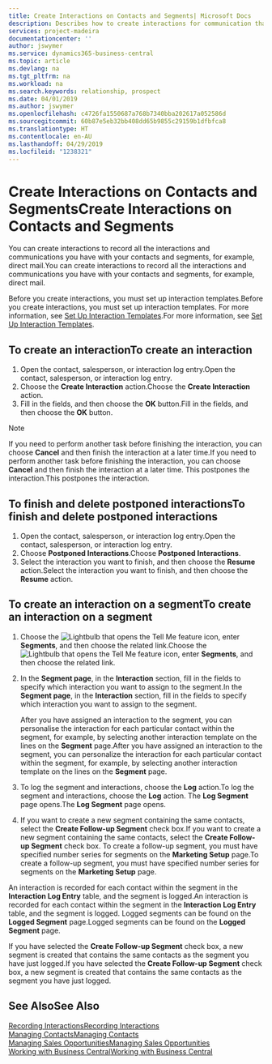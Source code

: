 ```yaml
---
title: Create Interactions on Contacts and Segments| Microsoft Docs
description: Describes how to create interactions for communication that you have with your contacts and segments in Business Central, for example, direct mail.
services: project-madeira
documentationcenter: ''
author: jswymer
ms.service: dynamics365-business-central
ms.topic: article
ms.devlang: na
ms.tgt_pltfrm: na
ms.workload: na
ms.search.keywords: relationship, prospect
ms.date: 04/01/2019
ms.author: jswymer
ms.openlocfilehash: c4726fa1550687a768b7340bba202617a052586d
ms.sourcegitcommit: 60b87e5eb32bb408dd65b9855c29159b1dfbfca8
ms.translationtype: HT
ms.contentlocale: en-AU
ms.lasthandoff: 04/29/2019
ms.locfileid: "1238321"
---
```

# <a name="create-interactions-on-contacts-and-segments"></a><span data-ttu-id="5e9b6-103">Create Interactions on Contacts and Segments</span><span class="sxs-lookup"><span data-stu-id="5e9b6-103">Create Interactions on Contacts and Segments</span></span>
<span data-ttu-id="5e9b6-104">You can create interactions to record all the interactions and communications you have with your contacts and segments, for example, direct mail.</span><span class="sxs-lookup"><span data-stu-id="5e9b6-104">You can create interactions to record all the interactions and communications you have with your contacts and segments, for example, direct mail.</span></span>

<span data-ttu-id="5e9b6-105">Before you create interactions, you must set up interaction templates.</span><span class="sxs-lookup"><span data-stu-id="5e9b6-105">Before you create interactions, you must set up interaction templates.</span></span> <span data-ttu-id="5e9b6-106">For more information, see  [Set Up Interaction Templates](marketing-interactions.md).</span><span class="sxs-lookup"><span data-stu-id="5e9b6-106">For more information, see  [Set Up Interaction Templates](marketing-interactions.md).</span></span>

## <a name="to-create-an-interaction"></a><span data-ttu-id="5e9b6-107">To create an interaction</span><span class="sxs-lookup"><span data-stu-id="5e9b6-107">To create an interaction</span></span>
1. <span data-ttu-id="5e9b6-108">Open the contact, salesperson, or interaction log entry.</span><span class="sxs-lookup"><span data-stu-id="5e9b6-108">Open the contact, salesperson, or interaction log entry.</span></span>
2. <span data-ttu-id="5e9b6-109">Choose the **Create Interaction** action.</span><span class="sxs-lookup"><span data-stu-id="5e9b6-109">Choose the **Create Interaction** action.</span></span>
3. <span data-ttu-id="5e9b6-110">Fill in the fields, and then choose the **OK** button.</span><span class="sxs-lookup"><span data-stu-id="5e9b6-110">Fill in the fields, and then choose the **OK** button.</span></span>

> [!NOTE]  
>   <span data-ttu-id="5e9b6-111">If you need to perform another task before finishing the interaction, you can choose **Cancel** and then finish the interaction at a later time.</span><span class="sxs-lookup"><span data-stu-id="5e9b6-111">If you need to perform another task before finishing the interaction, you can choose **Cancel** and then finish the interaction at a later time.</span></span> <span data-ttu-id="5e9b6-112">This postpones the interaction.</span><span class="sxs-lookup"><span data-stu-id="5e9b6-112">This postpones the interaction.</span></span>

## <a name="to-finish-and-delete-postponed-interactions"></a><span data-ttu-id="5e9b6-113">To finish and delete postponed interactions</span><span class="sxs-lookup"><span data-stu-id="5e9b6-113">To finish and delete postponed interactions</span></span>
1. <span data-ttu-id="5e9b6-114">Open the contact, salesperson, or interaction log entry.</span><span class="sxs-lookup"><span data-stu-id="5e9b6-114">Open the contact, salesperson, or interaction log entry.</span></span>
2. <span data-ttu-id="5e9b6-115">Choose **Postponed Interactions**.</span><span class="sxs-lookup"><span data-stu-id="5e9b6-115">Choose **Postponed Interactions**.</span></span>
3. <span data-ttu-id="5e9b6-116">Select the interaction you want to finish, and then choose the **Resume** action.</span><span class="sxs-lookup"><span data-stu-id="5e9b6-116">Select the interaction you want to finish, and then choose the **Resume** action.</span></span>

## <a name="to-create-an-interaction-on-a-segment"></a><span data-ttu-id="5e9b6-117">To create an interaction on a segment</span><span class="sxs-lookup"><span data-stu-id="5e9b6-117">To create an interaction on a segment</span></span>
1. <span data-ttu-id="5e9b6-118">Choose the ![Lightbulb that opens the Tell Me feature](media/ui-search/search_small.png "Tell me what you want to do") icon, enter **Segments**, and then choose the related link.</span><span class="sxs-lookup"><span data-stu-id="5e9b6-118">Choose the ![Lightbulb that opens the Tell Me feature](media/ui-search/search_small.png "Tell me what you want to do") icon, enter **Segments**, and then choose the related link.</span></span>
2. <span data-ttu-id="5e9b6-119">In the **Segment page**, in the **Interaction** section, fill in the fields to specify which interaction you want to assign to the segment.</span><span class="sxs-lookup"><span data-stu-id="5e9b6-119">In the **Segment page**, in the **Interaction** section, fill in the fields to specify which interaction you want to assign to the segment.</span></span>

    <span data-ttu-id="5e9b6-120">After you have assigned an interaction to the segment, you can personalise the interaction for each particular contact within the segment, for example, by selecting another interaction template on the lines on the **Segment** page.</span><span class="sxs-lookup"><span data-stu-id="5e9b6-120">After you have assigned an interaction to the segment, you can personalize the interaction for each particular contact within the segment, for example, by selecting another interaction template on the lines on the **Segment** page.</span></span>  
3. <span data-ttu-id="5e9b6-121">To log the segment and interactions, choose the **Log** action.</span><span class="sxs-lookup"><span data-stu-id="5e9b6-121">To log the segment and interactions, choose the **Log** action.</span></span> <span data-ttu-id="5e9b6-122">The **Log Segment** page opens.</span><span class="sxs-lookup"><span data-stu-id="5e9b6-122">The **Log Segment** page opens.</span></span>
4. <span data-ttu-id="5e9b6-123">If you want to create a new segment containing the same contacts, select the **Create Follow-up Segment** check box.</span><span class="sxs-lookup"><span data-stu-id="5e9b6-123">If you want to create a new segment containing the same contacts, select the **Create Follow-up Segment** check box.</span></span> <span data-ttu-id="5e9b6-124">To create a follow-up segment, you must have specified number series for segments on the **Marketing Setup** page.</span><span class="sxs-lookup"><span data-stu-id="5e9b6-124">To create a follow-up segment, you must have specified number series for segments on the **Marketing Setup** page.</span></span>

<span data-ttu-id="5e9b6-125">An interaction is recorded for each contact within the segment in the **Interaction Log Entry** table, and the segment is logged.</span><span class="sxs-lookup"><span data-stu-id="5e9b6-125">An interaction is recorded for each contact within the segment in the **Interaction Log Entry** table, and the segment is logged.</span></span> <span data-ttu-id="5e9b6-126">Logged segments can be found on the **Logged Segment** page.</span><span class="sxs-lookup"><span data-stu-id="5e9b6-126">Logged segments can be found on the **Logged Segment** page.</span></span>

<span data-ttu-id="5e9b6-127">If you have selected the **Create Follow-up Segment** check box, a new segment is created that contains the same contacts as the segment you have just logged.</span><span class="sxs-lookup"><span data-stu-id="5e9b6-127">If you have selected the **Create Follow-up Segment** check box, a new segment is created that contains the same contacts as the segment you have just logged.</span></span>

## <a name="see-also"></a><span data-ttu-id="5e9b6-128">See Also</span><span class="sxs-lookup"><span data-stu-id="5e9b6-128">See Also</span></span>
[<span data-ttu-id="5e9b6-129">Recording Interactions</span><span class="sxs-lookup"><span data-stu-id="5e9b6-129">Recording Interactions</span></span>](marketing-interactions.md)  
[<span data-ttu-id="5e9b6-130">Managing Contacts</span><span class="sxs-lookup"><span data-stu-id="5e9b6-130">Managing Contacts</span></span>](marketing-contacts.md)  
[<span data-ttu-id="5e9b6-131">Managing Sales Opportunities</span><span class="sxs-lookup"><span data-stu-id="5e9b6-131">Managing Sales Opportunities</span></span>](marketing-manage-sales-opportunities.md)  
[<span data-ttu-id="5e9b6-132">Working with Business Central</span><span class="sxs-lookup"><span data-stu-id="5e9b6-132">Working with Business Central</span></span>](ui-work-product.md)
